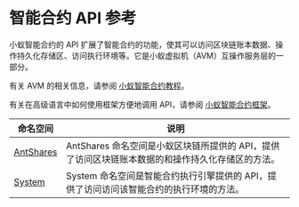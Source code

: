 # 智能合约 API 参考

小蚁智能合约的 API 扩展了智能合约的功能，使其可以访问区块链账本数据、操作持久化存储区、访问执行环境等。它是小蚁虚拟机（AVM）互操作服务层的一部分。

有关 AVM 的相关信息，请参阅 [小蚁智能合约教程](tutorial.md)。

有关在高级语言中如何使用框架方便地调用 API，请参阅 [小蚁智能合约框架](fw.md)。


| 命名空间                          | 说明                                       |
| ----------------------------- | ---------------------------------------- |
| [AntShares](api/antshares.md) | AntShares 命名空间是小蚁区块链所提供的 API，提供了访问区块链账本数据的和操作持久化存储区的方法。 |
| [System](api/system.md)       | System 命名空间是智能合约执行引擎提供的 API，提供了访问访问该智能合约的执行环境的方法。 |

